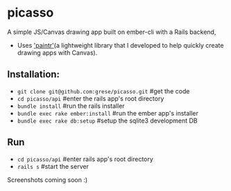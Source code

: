 # picasso

A simple JS/Canvas drawing app built on ember-cli with a Rails backend, 
* Uses ['paintr'](https://github.com/grese/paintr/)(a lightweight library that I developed to help quickly create drawing apps with Canvas).

## Installation:
* `git clone git@github.com:grese/picasso.git` #get the code
* `cd picasso/api`  #enter the rails app's root directory
* `bundle install` #run the rails installer
* `bundle exec rake ember:install` #run the ember app's installer
* `bundle exec rake db:setup` #setup the sqlite3 development DB

## Run
* `cd picasso/api` #enter rails app's root directory
* `rails s` #start the server

Screenshots coming soon :)